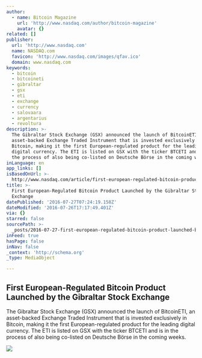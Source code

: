 ```yaml
---
author:
  - name: Bitcoin Magazine
    url: 'http://www.nasdaq.com/author/bitcoin-magazine'
    avatar: {}
related: []
publisher:
  url: 'http://www.nasdaq.com'
  name: NASDAQ.com
  favicon: 'http://www.nasdaq.com/images/qfav.ico'
  domain: www.nasdaq.com
keywords:
  - bitcoin
  - bitcoineti
  - gibraltar
  - gsx
  - eti
  - exchange
  - currency
  - salovaara
  - argentarius
  - revoltura
description: >-
  The Gibraltar Stock Exchange (GSX) announced the launch of BitcoinETI, an
  asset-backed Exchange Traded Instrument that is invested exclusively in
  Bitcoin, making it the first European-regulated product for the leading
  digital currency. The ETI is listed on GSX with the ticker BTCETI and is in
  the process of also being co-listed on Deutsche Börse in the coming weeks.
inLanguage: en
app_links: []
isBasedOnUrl: >-
  http://www.nasdaq.com/article/first-european-regulated-bitcoin-product-launched-by-the-gibraltar-stock-exchange-cm654982
title: >-
  First European-Regulated Bitcoin Product Launched by the Gibraltar Stock
  Exchange
datePublished: '2016-07-27T07:24:19.158Z'
dateModified: '2016-07-26T17:17:49.401Z'
via: {}
starred: false
sourcePath: >-
  _posts/2016-07-27-first-european-regulated-bitcoin-product-launched-by-the-gib.md
inFeed: true
hasPage: false
inNav: false
_context: 'http://schema.org'
_type: MediaObject

---
```

<article style=""><h1>First European-Regulated Bitcoin Product Launched by the Gibraltar Stock Exchange</h1><p>The Gibraltar Stock Exchange (GSX) announced the launch of BitcoinETI, an asset-backed Exchange Traded Instrument that is invested exclusively in Bitcoin, making it the first European-regulated product for the leading digital currency. The ETI is listed on GSX with the ticker BTCETI and is in the process of also being co-listed on Deutsche Börse in the coming weeks.</p><img src="http://www.nasdaq.com/reference/hiresphotos/news-photos/bitcoin/325x200/bitcoin82.jpg" /></article>